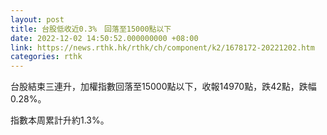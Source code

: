 ```yaml
---
layout: post
title: 台股低收近0.3%　回落至15000點以下
date: 2022-12-02 14:50:52.000000000 +08:00
link: https://news.rthk.hk/rthk/ch/component/k2/1678172-20221202.htm
categories: rthk
---
```


台股結束三連升，加權指數回落至15000點以下，收報14970點，跌42點，跌幅0.28%。

指數本周累計升約1.3%。

